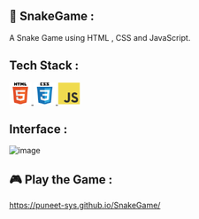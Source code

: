 ## :snake: SnakeGame : 

A Snake Game using HTML , CSS and JavaScript.

## Tech Stack :

<p align="left">  
<a href="https://www.w3schools.com/html/" target="_blank" rel="noreferrer">
<img src="https://raw.githubusercontent.com/devicons/devicon/master/icons/html5/html5-original-wordmark.svg" alt="html5" width="40" height="40"/> </a> 
<a href="https://www.w3schools.com/css/" target="_blank" rel="noreferrer"> 
<img src="https://raw.githubusercontent.com/devicons/devicon/master/icons/css3/css3-original-wordmark.svg" alt="css3" width="40" height="40"/> </a>  
<a href="https://www.w3schools.com/js/" target="_blank" rel="noreferrer">
<img src="https://raw.githubusercontent.com/devicons/devicon/master/icons/javascript/javascript-original.svg" alt="javascript" width="40" height="40"/> </a> </p>

## Interface : 
![image](https://user-images.githubusercontent.com/86190033/168209651-56b8f5f4-60ba-4a7e-b73e-578316ce8947.png)

## :video_game: Play the Game  :

https://puneet-sys.github.io/SnakeGame/
